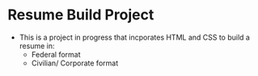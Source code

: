 # Resume Build Project

- This is a project in progress that incporates HTML and CSS to build a resume in:
    - Federal format
    -  Civilian/ Corporate format
